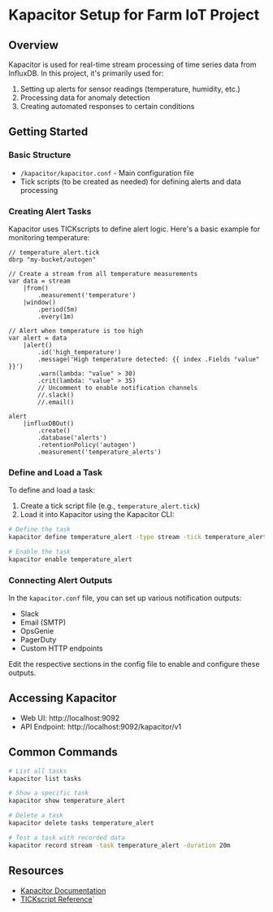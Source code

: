# Kapacitor Setup for Farm IoT Project

## Overview

Kapacitor is used for real-time stream processing of time series data from InfluxDB. In this project, it's primarily used for:

1. Setting up alerts for sensor readings (temperature, humidity, etc.)
2. Processing data for anomaly detection
3. Creating automated responses to certain conditions

## Getting Started

### Basic Structure

- `/kapacitor/kapacitor.conf` - Main configuration file
- Tick scripts (to be created as needed) for defining alerts and data processing

### Creating Alert Tasks

Kapacitor uses TICKscripts to define alert logic. Here's a basic example for monitoring temperature:

```
// temperature_alert.tick
dbrp "my-bucket/autogen"

// Create a stream from all temperature measurements
var data = stream
    |from()
        .measurement('temperature')
    |window()
        .period(5m)
        .every(1m)
    
// Alert when temperature is too high
var alert = data
    |alert()
        .id('high_temperature')
        .message('High temperature detected: {{ index .Fields "value" }}')
        .warn(lambda: "value" > 30)
        .crit(lambda: "value" > 35)
        // Uncomment to enable notification channels
        //.slack()
        //.email()

alert
    |influxDBOut()
        .create()
        .database('alerts')
        .retentionPolicy('autogen')
        .measurement('temperature_alerts')
```

### Define and Load a Task

To define and load a task:

1. Create a tick script file (e.g., `temperature_alert.tick`)
2. Load it into Kapacitor using the Kapacitor CLI:

```bash
# Define the task
kapacitor define temperature_alert -type stream -tick temperature_alert.tick

# Enable the task
kapacitor enable temperature_alert
```

### Connecting Alert Outputs

In the `kapacitor.conf` file, you can set up various notification outputs:

- Slack
- Email (SMTP)
- OpsGenie
- PagerDuty
- Custom HTTP endpoints

Edit the respective sections in the config file to enable and configure these outputs.

## Accessing Kapacitor

- Web UI: http://localhost:9092
- API Endpoint: http://localhost:9092/kapacitor/v1

## Common Commands

```bash
# List all tasks
kapacitor list tasks

# Show a specific task
kapacitor show temperature_alert

# Delete a task
kapacitor delete tasks temperature_alert

# Test a task with recorded data
kapacitor record stream -task temperature_alert -duration 20m
```

## Resources

- [Kapacitor Documentation](https://docs.influxdata.com/kapacitor/)
- [TICKscript Reference](https://docs.influxdata.com/kapacitor/v1.6/tick/)`